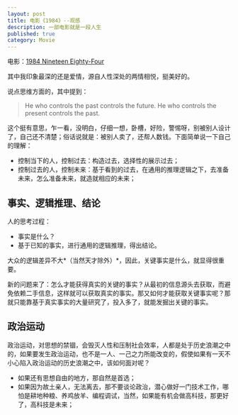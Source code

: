 ```yaml
---
layout: post
title: 电影《1984》--观感
description: 一部电影就是一段人生
published: true
category: Movie
---
```



电影：[1984 Nineteen Eighty-Four][1984 Nineteen Eighty-Four]


其中我印象最深的还是爱情，源自人性深处的两情相悦，挺美好的。


说点思维方面的，其中提到：

> He who controls the past controls the future. 
> He who controls the present controls the past.

这个挺有意思，乍一看，没明白，仔细一想，卧槽，好险，警惕呀，别被别人设计了，自己还不清楚；俗话说就是：被别人卖了，还帮人数钱。下面简单说一下自己的理解：

* 控制当下的人，控制过去：构造过去，选择性的展示过去；
* 控制过去的人，控制未来：基于看到的过去，在通用的推理逻辑之下，去准备未来，怎么准备未来，就造就相应的未来；

## 事实、逻辑推理、结论

人的思考过程：

* 事实是什么？
* 基于已知的事实，进行通用的逻辑推理，得出结论。

大众的逻辑差异不大*（当然天才除外）*，因此，关键事实是什么，就显得很重要。

新的问题来了：怎么才能获得真实的关键的事实？从最初的信息源头去获取，而避免依赖二手信息，这样就可以获取真实的事实。那又如何才能获取关键事实呢？那就只能靠基于真实事实的大量研究了，投入多了，就能发掘出关键的事实。

## 政治运动

政治运动，对思想的禁锢，会毁灭人性和压制社会效率，人都是处于历史浪潮之中的，如果要发生政治运动，也不是一人、一己之力所能改变的，假使如果有一天不小心陷入政治运动的历史浪潮之中，该如何面对呢？

* 如果还有思想自由的地方，那自然是首选；
* 如果因为故土亲人，无法离去，那不要谈论政治，潜心做好一门技术工作，哪怕是耕地种粮、养鸡放羊、编程调试，当然，如果能有机会做高科技，那更好了，高科技是未来；








































[NingG]:    http://ningg.github.com  "NingG"



[1984 Nineteen Eighty-Four]:		http://movie.douban.com/subject/1949570/







